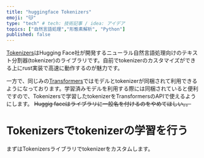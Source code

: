 ```yaml
---
title: "huggingface Tokenizers"
emoji: "😽"
type: "tech" # tech: 技術記事 / idea: アイデア
topics: ["自然言語処理","形態素解析", "Python"]
published: false
---
```

[Tokenizers](https://huggingface.co/docs/tokenizers/index)はHugging Face社が開発するニューラル自然言語処理向けのテキスト分割器(tokenizer)のライブラリです。自前でtokenizerのカスタマイズができる上にrust実装で高速に動作するのが魅力です。

一方で、同じみの[Transformers](https://huggingface.co/docs/transformers/index)ではモデルとtokenizerが同梱されて利用できるようになっております。学習済みモデルを利用する際には同梱されていると便利ですので、Tokenizersで学習したtokenizerをTransformersのAPIで使えるようにします。
~~Huggig faceはライブラリに一般名を付けるのをやめてほしい。。~~

# Tokenizersでtokenizerの学習を行う
まずはTokenizersライブラリでtokenizerをカスタムします。